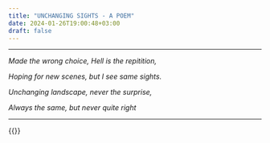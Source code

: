 ```yaml
---
title: "UNCHANGING SIGHTS - A POEM"
date: 2024-01-26T19:00:48+03:00
draft: false
---
```


___

*Made the wrong choice, Hell is the repitition,*    

*Hoping for new scenes, but I see same sights.*

*Unchanging landscape, never the surprise,*

*Always the same, but never quite right*

___

{{<mini-toc>}}
